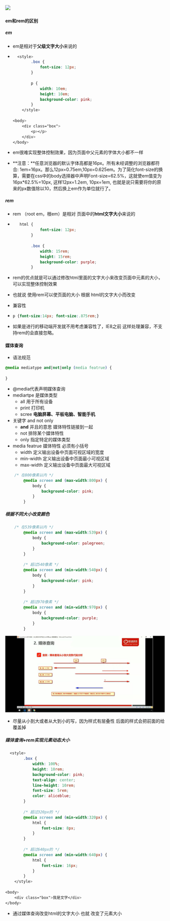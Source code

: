 ![](https://www.runoob.com/wp-content/uploads/2015/12/1505196wwz21kmjckgk22k.jpg)

#### em和rem的区别

##### em 

- em是相对于**父级文字大小**来说的

- ~~~css
    <style>
          .box {
              font-size: 12px;
          }
  
          p {
              width: 10em;
              height: 10em;
              background-color: pink;
          }
      </style>
  
  <body>
      <div class="box">
          <p></p>
      </div>
  </body>
  ~~~

- em很难实现整体控制效果，因为页面中父元素的字体大小都不一样

- **注意：**任意浏览器的默认字体高都是16px。所有未经调整的浏览器都符合: 1em=16px。那么12px=0.75em,10px=0.625em。为了简化font-size的换算，需要在css中的body选择器中声明Font-size=62.5%，这就使em值变为 16px\*62.5%=10px, 这样12px=1.2em, 10px=1em, 也就是说只需要将你的原来的px数值除以10，然后换上em作为单位就行了。

##### rem

- rem （root em，根em）是相对 页面中的**html文字大小**来说的

- ~~~css
     html {
              font-size: 12px;
          }
  
          .box {
              width: 15rem;
              height: 15rem;
              background-color: purple;
          }
  
  ~~~

- rem的优点就是可以通过修改html里面的文字大小来改变页面中元素的大小，可以实现整体控制效果

- 也就说 使用rem可以使页面的大小 根据 html的文字大小而改变

- 兼容性

- ~~~css
  p {font-size:14px; font-size:.875rem;}
  ~~~

- 如果是进行的移动端开发就不用考虑兼容性了，IE8之前 这样处理兼容，不支持rem的会直接忽略。

#### 媒体查询

- 语法规范

~~~css
@media mediatype and|not|only (media featrue) {

}
~~~

- @media代表声明媒体查询
- mediartpe 是媒体类型
  - all 用于所有设备
  - print 打印机
  - scree **电脑屏幕、平板电脑、智能手机**
- 关键字 and not only 
  - **and**  并且的意思 媒体特性链接到一起
  - not 排除某个媒体特性
  - only 指定特定的媒体类型
- media featrue 媒体特性 必须有小括号
  - width 定义输出设备中页面可视区域的宽度
  - min-width 定义输出设备中页面最小可视区域
  - max-width 定义输出设备中页面最大可视区域

~~~css
    /* 在800像素以内 */
        @media screen and (max-width:800px) {
            body {
                background-color: pink;
            }
        }
~~~

##### 根据不同大小改变颜色

~~~css
    /* 在539像素以内 */
        @media screen and (max-width:539px) {
            body {
                background-color: palegreen;
            }
        }

        /* 超过540像素 */
        @media screen and (min-width:540px) {
            body {
                background-color: pink;
            }
        }

        /* 超过970像素 */
        @media screen and (min-width:970px) {
            body {
                background-color: purple;
            }
        }
~~~

![](../../../image/html_css/media.jpg)

- 尽量从小到大或者从大到小的写，因为样式有层叠性 后面的样式会把前面的给覆盖掉

##### 媒体查询+rem实现元素动态大小

~~~css
  <style>
        .box {
            width: 100%;
            height: 10rem;
            background-color: pink;
            text-align: center;
            line-height: 10rem;
            font-size: 5rem;
            color: aliceblue;
        }

        /* 超过320px的 */
        @media screen and (min-width:320px) {
            html {
                font-size: 8px;
            }
        }

        /* 超过640px的 */
        @media screen and (min-width:640px) {
            html {
                font-size: 16px;
            }
        }
    </style>

<body>
    <div class="box">我是文字</div>
</body>
~~~

- 通过媒体查询改变html的文字大小  也就 改变了元素大小